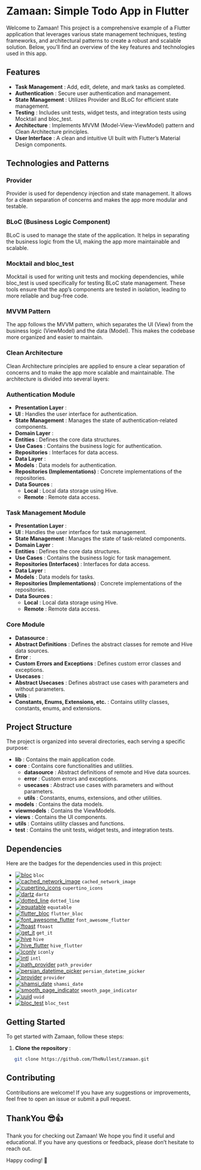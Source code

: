 # Zamaan: Simple Todo App in Flutter

Welcome to Zamaan! This project is a comprehensive example of a Flutter application that leverages various state management techniques, testing frameworks, and architectural patterns to create a robust and scalable solution. Below, you’ll find an overview of the key features and technologies used in this app.

## Features

* **Task Management** : Add, edit, delete, and mark tasks as completed.
* **Authentication** : Secure user authentication and management.
* **State Management** : Utilizes Provider and BLoC for efficient state management.
* **Testing** : Includes unit tests, widget tests, and integration tests using Mocktail and bloc_test.
* **Architecture** : Implements MVVM (Model-View-ViewModel) pattern and Clean Architecture principles.
* **User Interface** : A clean and intuitive UI built with Flutter’s Material Design components.

## Technologies and Patterns

### Provider

Provider is used for dependency injection and state management. It allows for a clean separation of concerns and makes the app more modular and testable.

### BLoC (Business Logic Component)

BLoC is used to manage the state of the application. It helps in separating the business logic from the UI, making the app more maintainable and scalable.

### Mocktail and bloc_test

Mocktail is used for writing unit tests and mocking dependencies, while bloc_test is used specifically for testing BLoC state management. These tools ensure that the app’s components are tested in isolation, leading to more reliable and bug-free code.

### MVVM Pattern

The app follows the MVVM pattern, which separates the UI (View) from the business logic (ViewModel) and the data (Model). This makes the codebase more organized and easier to maintain.

### Clean Architecture

Clean Architecture principles are applied to ensure a clear separation of concerns and to make the app more scalable and maintainable. The architecture is divided into several layers:

### Authentication Module

* **Presentation Layer** :
* **UI** : Handles the user interface for authentication.
* **State Management** : Manages the state of authentication-related components.
* **Domain Layer** :
* **Entities** : Defines the core data structures.
* **Use Cases** : Contains the business logic for authentication.
* **Repositories** : Interfaces for data access.
* **Data Layer** :
* **Models** : Data models for authentication.
* **Repositories (Implementations)** : Concrete implementations of the repositories.
* **Data Sources** :
  * **Local** : Local data storage using Hive.
  * **Remote** : Remote data access.

### Task Management Module

* **Presentation Layer** :
* **UI** : Handles the user interface for task management.
* **State Management** : Manages the state of task-related components.
* **Domain Layer** :
* **Entities** : Defines the core data structures.
* **Use Cases** : Contains the business logic for task management.
* **Repositories (Interfaces)** : Interfaces for data access.
* **Data Layer** :
* **Models** : Data models for tasks.
* **Repositories (Implementations)** : Concrete implementations of the repositories.
* **Data Sources** :
  * **Local** : Local data storage using Hive.
  * **Remote** : Remote data access.

### Core Module

* **Datasource** :
* **Abstract Definitions** : Defines the abstract classes for remote and Hive data sources.
* **Error** :
* **Custom Errors and Exceptions** : Defines custom error classes and exceptions.
* **Usecases** :
* **Abstract Usecases** : Defines abstract use cases with parameters and without parameters.
* **Utils** :
* **Constants, Enums, Extensions, etc.** : Contains utility classes, constants, enums, and extensions.

## Project Structure

The project is organized into several directories, each serving a specific purpose:

* **lib** : Contains the main application code.
* **core** : Contains core functionalities and utilities.
  * **datasource** : Abstract definitions of remote and Hive data sources.
  * **error** : Custom errors and exceptions.
  * **usecases** : Abstract use cases with parameters and without parameters.
  * **utils** : Constants, enums, extensions, and other utilities.
* **models** : Contains the data models.
* **viewmodels** : Contains the ViewModels.
* **views** : Contains the UI components.
* **utils** : Contains utility classes and functions.
* **test** : Contains the unit tests, widget tests, and integration tests.

## Dependencies

Here are the badges for the dependencies used in this project:


- [![bloc](https://img.shields.io/pub/v/bloc)](https://pub.dev/packages/bloc) `bloc`
- [![cached_network_image](https://img.shields.io/pub/v/cached_network_image)](https://pub.dev/packages/cached_network_image) `cached_network_image`
- [![cupertino_icons](https://img.shields.io/pub/v/cupertino_icons)](https://pub.dev/packages/cupertino_icons) `cupertino_icons`
- [![dartz](https://img.shields.io/pub/v/dartz)](https://pub.dev/packages/dartz) `dartz`
- [![dotted_line](https://img.shields.io/pub/v/dotted_line)](https://pub.dev/packages/dotted_line) `dotted_line`
- [![equatable](https://img.shields.io/pub/v/equatable)](https://pub.dev/packages/equatable) `equatable`
- [![flutter_bloc](https://img.shields.io/pub/v/flutter_bloc)](https://pub.dev/packages/flutter_bloc) `flutter_bloc`
- [![font_awesome_flutter](https://img.shields.io/pub/v/font_awesome_flutter)](https://pub.dev/packages/font_awesome_flutter) `font_awesome_flutter`
- [![ftoast](https://img.shields.io/pub/v/ftoast)](https://pub.dev/packages/ftoast) `ftoast`
- [![get_it](https://img.shields.io/pub/v/get_it)](https://pub.dev/packages/get_it) `get_it`
- [![hive](https://img.shields.io/pub/v/hive)](https://pub.dev/packages/hive) `hive`
- [![hive_flutter](https://img.shields.io/pub/v/hive_flutter)](https://pub.dev/packages/hive_flutter) `hive_flutter`
- [![iconly](https://img.shields.io/pub/v/iconly)](https://pub.dev/packages/iconly) `iconly`
- [![intl](https://img.shields.io/pub/v/intl)](https://pub.dev/packages/intl) `intl`
- [![path_provider](https://img.shields.io/pub/v/path_provider)](https://pub.dev/packages/path_provider) `path_provider`
- [![persian_datetime_picker](https://img.shields.io/pub/v/persian_datetime_picker)](https://pub.dev/packages/persian_datetime_picker) `persian_datetime_picker`
- [![provider](https://img.shields.io/pub/v/provider)](https://pub.dev/packages/provider) `provider`
- [![shamsi_date](https://img.shields.io/pub/v/shamsi_date)](https://pub.dev/packages/shamsi_date) `shamsi_date`
- [![smooth_page_indicator](https://img.shields.io/pub/v/smooth_page_indicator)](https://pub.dev/packages/smooth_page_indicator) `smooth_page_indicator`
- [![uuid](https://img.shields.io/pub/v/uuid)](https://pub.dev/packages/uuid) `uuid`
- [![bloc_test](https://img.shields.io/pub/v/bloc_test)](https://pub.dev/packages/bloc_test) `bloc_test`


## Getting Started

To get started with Zamaan, follow these steps:

1. **Clone the repository** :

```bash
   git clone https://github.com/TheNullest/zamaan.git
```

## Contributing

Contributions are welcome! If you have any suggestions or improvements, feel free to open an issue or submit a pull request.

## ThankYou 😎👍

Thank you for checking out Zamaan! We hope you find it useful and educational. If you have any questions or feedback, please don’t hesitate to reach out.

Happy coding! 🚀
